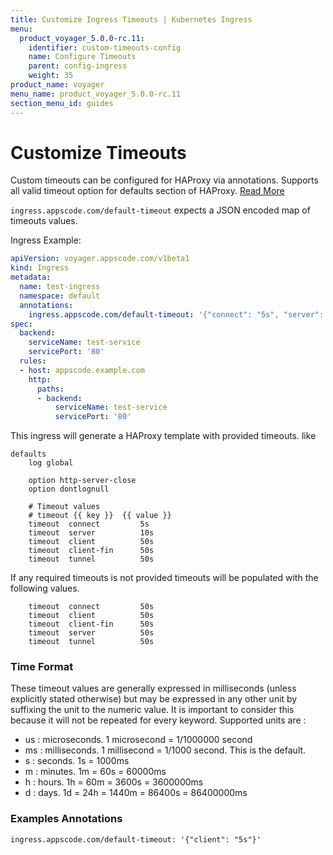 ```yaml
---
title: Customize Ingress Timeouts | Kubernetes Ingress
menu:
  product_voyager_5.0.0-rc.11:
    identifier: custom-timeouts-config
    name: Configure Timeouts
    parent: config-ingress
    weight: 35
product_name: voyager
menu_name: product_voyager_5.0.0-rc.11
section_menu_id: guides
---
```


# Customize Timeouts

Custom timeouts can be configured for HAProxy via annotations. Supports all valid timeout option
for defaults section of HAProxy. [Read More](https://cbonte.github.io/haproxy-dconv/1.7/configuration.html#4.2-timeout%20check)

`ingress.appscode.com/default-timeout` expects a JSON encoded map of timeouts values.

Ingress Example:
```yaml
apiVersion: voyager.appscode.com/v1beta1
kind: Ingress
metadata:
  name: test-ingress
  namespace: default
  annotations:
    ingress.appscode.com/default-timeout: '{"connect": "5s", "server": "10s"}'
spec:
  backend:
    serviceName: test-service
    servicePort: '80'
  rules:
  - host: appscode.example.com
    http:
      paths:
      - backend:
          serviceName: test-service
          servicePort: '80'
```

This ingress will generate a HAProxy template with provided timeouts. like
```console
defaults
	log global

	option http-server-close
	option dontlognull

	# Timeout values
	# timeout {{ key }}  {{ value }}
	timeout  connect         5s
	timeout  server          10s
	timeout  client          50s
	timeout  client-fin      50s
	timeout  tunnel          50s

```


If any required timeouts is not provided timeouts will be populated with the following values.
```
	timeout  connect         50s
	timeout  client          50s
	timeout  client-fin      50s
	timeout  server          50s
	timeout  tunnel          50s
```

### Time Format
These timeout values are generally expressed in milliseconds (unless explicitly stated
otherwise) but may be expressed in any other unit by suffixing the unit to the
numeric value. It is important to consider this because it will not be repeated
for every keyword. Supported units are :

  - us : microseconds. 1 microsecond = 1/1000000 second
  - ms : milliseconds. 1 millisecond = 1/1000 second. This is the default.
  - s  : seconds. 1s = 1000ms
  - m  : minutes. 1m = 60s = 60000ms
  - h  : hours.   1h = 60m = 3600s = 3600000ms
  - d  : days.    1d = 24h = 1440m = 86400s = 86400000ms

### Examples Annotations
```
ingress.appscode.com/default-timeout: '{"client": "5s"}'
```
